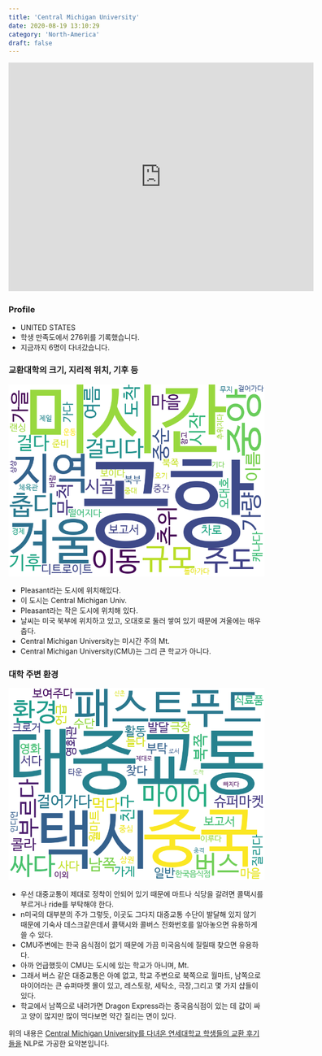 ```yaml
---
title: 'Central Michigan University'
date: 2020-08-19 13:10:29
category: 'North-America'
draft: false
---
```


<iframe
width="600"
height="450"
frameborder="0" style="border:0"
src="https://www.google.com/maps/embed/v1/place?key=AIzaSyC9e1AME-pVmWC4hBpFdu5S4dKzyepa3HQ&q=Central+Michigan+University&center=43.5819086,-84.77563640000001&zoom=14" allowfullscreen>
</iframe>

### Profile

* UNITED STATES
* 학생 만족도에서 276위를 기록했습니다.
* 지금까지 6명이 다녀갔습니다. 

### 교환대학의 크기, 지리적 위치, 기후 등

![gen_info-WordCloud](../univ_wordclouds_okt/gen_info/US000042_gen_info_okt.png)

* Pleasant라는 도시에 위치해있다.
* 이 도시는 Central Michigan Univ.
* Pleasant라는 작은 도시에 위치해 있다.
* 날씨는 미국 북부에 위치하고 있고, 오대호로 둘러 쌓여 있기 때문에 겨울에는 매우 춥다.
* Central Michigan University는 미시간 주의 Mt.
* Central Michigan University(CMU)는 그리 큰 학교가 아니다.


### 대학 주변 환경

![env_info-WordCloud](../univ_wordclouds_okt/env_info/US000042_env_info_okt.png)

* 우선 대중교통이 제대로 정착이 안되어 있기 때문에 마트나 식당을 갈려면 콜택시를 부르거나 ride를 부탁해야 한다.
* n미국의 대부분의 주가 그렇듯, 이곳도 그다지 대중교통 수단이 발달해 있지 않기 때문에 기숙사 데스크같은데서 콜택시와 콜버스 전화번호를 알아놓으면 유용하게 쓸 수 있다.
* CMU주변에는 한국 음식점이 없기 때문에 가끔 미국음식에 질릴때 찾으면 유용하다.
* 아까 언급했듯이 CMU는 도시에 있는 학교가 아니며, Mt.
* 그래서 버스 같은 대중교통은 아예 없고, 학교 주변으로 북쪽으로 월마트, 남쪽으로 마이어라는 큰 슈퍼마켓 몰이 있고, 레스토랑, 세탁소, 극장,그리고 몇 가지 샵들이 있다.
* 학교에서 남쪽으로 내려가면 Dragon Express라는 중국음식점이 있는 데 값이 싸고 양이 많지만 많이 먹다보면 약간 질리는 면이 있다.


위의 내용은 [Central Michigan University를 다녀온 연세대학교 학생들의 교환 후기들을](http://oia.yonsei.ac.kr/partner/expReport.asp?ucode=US000042&bgbn=A) NLP로 가공한 요약본입니다. 
